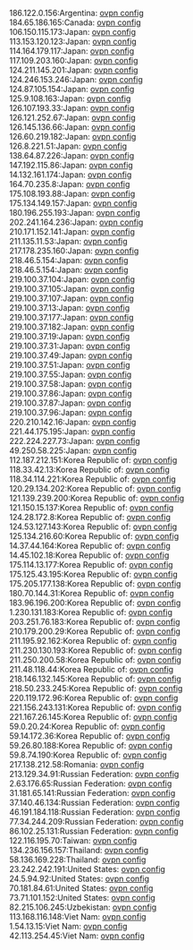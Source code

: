 186.122.0.156:Argentina: [ovpn config](vpn/186_122_0_156.ovpn)  
184.65.186.165:Canada: [ovpn config](vpn/184_65_186_165.ovpn)  
106.150.115.173:Japan: [ovpn config](vpn/106_150_115_173.ovpn)  
113.153.120.123:Japan: [ovpn config](vpn/113_153_120_123.ovpn)  
114.164.179.117:Japan: [ovpn config](vpn/114_164_179_117.ovpn)  
117.109.203.160:Japan: [ovpn config](vpn/117_109_203_160.ovpn)  
124.211.145.201:Japan: [ovpn config](vpn/124_211_145_201.ovpn)  
124.246.153.246:Japan: [ovpn config](vpn/124_246_153_246.ovpn)  
124.87.105.154:Japan: [ovpn config](vpn/124_87_105_154.ovpn)  
125.9.108.163:Japan: [ovpn config](vpn/125_9_108_163.ovpn)  
126.107.193.33:Japan: [ovpn config](vpn/126_107_193_33.ovpn)  
126.121.252.67:Japan: [ovpn config](vpn/126_121_252_67.ovpn)  
126.145.136.66:Japan: [ovpn config](vpn/126_145_136_66.ovpn)  
126.60.219.182:Japan: [ovpn config](vpn/126_60_219_182.ovpn)  
126.8.221.51:Japan: [ovpn config](vpn/126_8_221_51.ovpn)  
138.64.87.226:Japan: [ovpn config](vpn/138_64_87_226.ovpn)  
147.192.115.86:Japan: [ovpn config](vpn/147_192_115_86.ovpn)  
14.132.161.174:Japan: [ovpn config](vpn/14_132_161_174.ovpn)  
164.70.235.8:Japan: [ovpn config](vpn/164_70_235_8.ovpn)  
175.108.193.88:Japan: [ovpn config](vpn/175_108_193_88.ovpn)  
175.134.149.157:Japan: [ovpn config](vpn/175_134_149_157.ovpn)  
180.196.255.193:Japan: [ovpn config](vpn/180_196_255_193.ovpn)  
202.241.164.236:Japan: [ovpn config](vpn/202_241_164_236.ovpn)  
210.171.152.141:Japan: [ovpn config](vpn/210_171_152_141.ovpn)  
211.135.11.53:Japan: [ovpn config](vpn/211_135_11_53.ovpn)  
217.178.235.160:Japan: [ovpn config](vpn/217_178_235_160.ovpn)  
218.46.5.154:Japan: [ovpn config](vpn/218_46_5_154.ovpn)  
218.46.5.154:Japan: [ovpn config](vpn/218_46_5_154.ovpn)  
219.100.37.104:Japan: [ovpn config](vpn/219_100_37_104.ovpn)  
219.100.37.105:Japan: [ovpn config](vpn/219_100_37_105.ovpn)  
219.100.37.107:Japan: [ovpn config](vpn/219_100_37_107.ovpn)  
219.100.37.13:Japan: [ovpn config](vpn/219_100_37_13.ovpn)  
219.100.37.177:Japan: [ovpn config](vpn/219_100_37_177.ovpn)  
219.100.37.182:Japan: [ovpn config](vpn/219_100_37_182.ovpn)  
219.100.37.19:Japan: [ovpn config](vpn/219_100_37_19.ovpn)  
219.100.37.31:Japan: [ovpn config](vpn/219_100_37_31.ovpn)  
219.100.37.49:Japan: [ovpn config](vpn/219_100_37_49.ovpn)  
219.100.37.51:Japan: [ovpn config](vpn/219_100_37_51.ovpn)  
219.100.37.55:Japan: [ovpn config](vpn/219_100_37_55.ovpn)  
219.100.37.58:Japan: [ovpn config](vpn/219_100_37_58.ovpn)  
219.100.37.86:Japan: [ovpn config](vpn/219_100_37_86.ovpn)  
219.100.37.87:Japan: [ovpn config](vpn/219_100_37_87.ovpn)  
219.100.37.96:Japan: [ovpn config](vpn/219_100_37_96.ovpn)  
220.210.142.16:Japan: [ovpn config](vpn/220_210_142_16.ovpn)  
221.44.175.195:Japan: [ovpn config](vpn/221_44_175_195.ovpn)  
222.224.227.73:Japan: [ovpn config](vpn/222_224_227_73.ovpn)  
49.250.58.225:Japan: [ovpn config](vpn/49_250_58_225.ovpn)  
112.187.212.151:Korea Republic of: [ovpn config](vpn/112_187_212_151.ovpn)  
118.33.42.13:Korea Republic of: [ovpn config](vpn/118_33_42_13.ovpn)  
118.34.114.221:Korea Republic of: [ovpn config](vpn/118_34_114_221.ovpn)  
120.29.134.202:Korea Republic of: [ovpn config](vpn/120_29_134_202.ovpn)  
121.139.239.200:Korea Republic of: [ovpn config](vpn/121_139_239_200.ovpn)  
121.150.15.137:Korea Republic of: [ovpn config](vpn/121_150_15_137.ovpn)  
124.28.172.8:Korea Republic of: [ovpn config](vpn/124_28_172_8.ovpn)  
124.53.127.143:Korea Republic of: [ovpn config](vpn/124_53_127_143.ovpn)  
125.134.216.60:Korea Republic of: [ovpn config](vpn/125_134_216_60.ovpn)  
14.37.44.164:Korea Republic of: [ovpn config](vpn/14_37_44_164.ovpn)  
14.45.102.18:Korea Republic of: [ovpn config](vpn/14_45_102_18.ovpn)  
175.114.13.177:Korea Republic of: [ovpn config](vpn/175_114_13_177.ovpn)  
175.125.43.195:Korea Republic of: [ovpn config](vpn/175_125_43_195.ovpn)  
175.205.177.138:Korea Republic of: [ovpn config](vpn/175_205_177_138.ovpn)  
180.70.144.31:Korea Republic of: [ovpn config](vpn/180_70_144_31.ovpn)  
183.96.196.200:Korea Republic of: [ovpn config](vpn/183_96_196_200.ovpn)  
1.230.131.183:Korea Republic of: [ovpn config](vpn/1_230_131_183.ovpn)  
203.251.76.183:Korea Republic of: [ovpn config](vpn/203_251_76_183.ovpn)  
210.179.200.29:Korea Republic of: [ovpn config](vpn/210_179_200_29.ovpn)  
211.195.92.162:Korea Republic of: [ovpn config](vpn/211_195_92_162.ovpn)  
211.230.130.193:Korea Republic of: [ovpn config](vpn/211_230_130_193.ovpn)  
211.250.200.58:Korea Republic of: [ovpn config](vpn/211_250_200_58.ovpn)  
211.48.118.44:Korea Republic of: [ovpn config](vpn/211_48_118_44.ovpn)  
218.146.132.145:Korea Republic of: [ovpn config](vpn/218_146_132_145.ovpn)  
218.50.233.245:Korea Republic of: [ovpn config](vpn/218_50_233_245.ovpn)  
220.119.172.96:Korea Republic of: [ovpn config](vpn/220_119_172_96.ovpn)  
221.156.243.131:Korea Republic of: [ovpn config](vpn/221_156_243_131.ovpn)  
221.167.26.145:Korea Republic of: [ovpn config](vpn/221_167_26_145.ovpn)  
59.0.20.24:Korea Republic of: [ovpn config](vpn/59_0_20_24.ovpn)  
59.14.172.36:Korea Republic of: [ovpn config](vpn/59_14_172_36.ovpn)  
59.26.80.188:Korea Republic of: [ovpn config](vpn/59_26_80_188.ovpn)  
59.8.74.190:Korea Republic of: [ovpn config](vpn/59_8_74_190.ovpn)  
217.138.212.58:Romania: [ovpn config](vpn/217_138_212_58.ovpn)  
213.129.34.91:Russian Federation: [ovpn config](vpn/213_129_34_91.ovpn)  
2.63.176.65:Russian Federation: [ovpn config](vpn/2_63_176_65.ovpn)  
31.181.65.141:Russian Federation: [ovpn config](vpn/31_181_65_141.ovpn)  
37.140.46.134:Russian Federation: [ovpn config](vpn/37_140_46_134.ovpn)  
46.191.184.118:Russian Federation: [ovpn config](vpn/46_191_184_118.ovpn)  
77.34.244.209:Russian Federation: [ovpn config](vpn/77_34_244_209.ovpn)  
86.102.25.131:Russian Federation: [ovpn config](vpn/86_102_25_131.ovpn)  
122.116.195.70:Taiwan: [ovpn config](vpn/122_116_195_70.ovpn)  
134.236.156.157:Thailand: [ovpn config](vpn/134_236_156_157.ovpn)  
58.136.169.228:Thailand: [ovpn config](vpn/58_136_169_228.ovpn)  
23.242.242.191:United States: [ovpn config](vpn/23_242_242_191.ovpn)  
24.5.94.92:United States: [ovpn config](vpn/24_5_94_92.ovpn)  
70.181.84.61:United States: [ovpn config](vpn/70_181_84_61.ovpn)  
73.71.101.152:United States: [ovpn config](vpn/73_71_101_152.ovpn)  
82.215.106.245:Uzbekistan: [ovpn config](vpn/82_215_106_245.ovpn)  
113.168.116.148:Viet Nam: [ovpn config](vpn/113_168_116_148.ovpn)  
1.54.13.15:Viet Nam: [ovpn config](vpn/1_54_13_15.ovpn)  
42.113.254.45:Viet Nam: [ovpn config](vpn/42_113_254_45.ovpn)  
